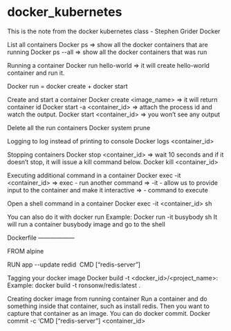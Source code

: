 # docker_kubernetes

This is the note from the docker kubernetes class - Stephen Grider
Docker

List all containers
Docker ps => show all the docker containers that are running
Docker ps --all => show all the docker containers that was run

Running a container
Docker run hello-world => it will create hello-world container and run it.

Docker run  = docker create + docker start

Create and start a container
Docker create <image_name> => it will return container id
Docker start -a <container_id> => attach the process id and watch the output.
Docker start <container_id> => you won’t see any output

Delete all the run containers
Docker system prune

Logging to log instead of printing to console
Docker logs <container_id>

Stopping containers
Docker stop <container_id> => wait 10 seconds and if it doesn’t stop, it will issue a kill command below.
Docker kill <container_id>

Executing additional command in a container
Docker exec -it <container_id> <command> 
=> exec - run another command
=> -it - allow us to provide input to the container and make it interactive
=> <command> - command to execute

Open a shell command in a container
Docker exec -it <container_id> sh

You can also do it with docker run
Example:
Docker run -it busybody sh
It will run a container busybody image and go to the shell


Dockerfile
——————

FROM alpine

RUN app --update redid
 CMD [“redis-server”]

Tagging your docker image
Docker  build -t <docker_id>/<project_name>:<version>
Example: docker build -t ronsonw/redis:latest .


Creating docker image from running container
Run a container and do something inside that container, such as install redis.
Then you want to capture that container as an image. 
You can do docker commit.
Docker commit -c ‘CMD [“redis-server”] <container_id>






